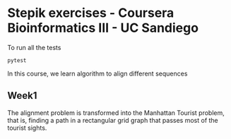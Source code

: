 # Stepik exercises - Coursera Bioinformatics III - UC Sandiego

To run all the tests

```
pytest
```
In this course, we learn algorithm to align different sequences

## Week1
The alignment problem is transformed into the Manhattan Tourist problem, that is, finding a path in a rectangular grid graph that passes most of the tourist sights.
